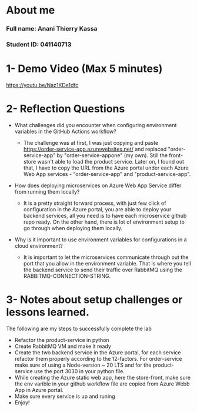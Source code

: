 # About me 
### Full name: Anani Thierry Kassa
### Student ID: 041140713

# 1- Demo Video (Max 5 minutes)
https://youtu.be/Naz1KDe1dfc

# 2- Reflection Questions

- What challenges did you encounter when configuring environment variables in the GitHub Actions workflow?
    - The challenge was at first, I was just copying and paste https://order-service-app.azurewebsites.net/ and replaced "order-service-app" by "order-service-appone" (my own). Still the front-store wasn't able to load the product service. Later on, I found out that, I have to copy the URL from the Azure portal under each Azure Web App services - "order-service-app" and "product-service-app".

- How does deploying microservices on Azure Web App Service differ from running them locally?
    - It is a pretty straight forward process, with just few click of configuration in the Azure portal, you are able to deploy your backend services, all you need is to have each microservice github repo ready. On the other hand, there is lot of environment setup to go through when deploying them locally.

- Why is it important to use environment variables for configurations in a cloud environment?
    - It is important to let the microservices communicate through out the port that you allow in the environment variable. That is where you tell the backend service to send their traffic over RabbitMQ using the RABBITMQ-CONNECTION-STRING.

# 3- Notes about setup challenges or lessons learned.
   The following are my steps to successfully complete the lab
   - Refactor the product-service in python 
   - Create RabbitMQ VM and make it ready
   - Create the two backend service in the Azure portal, for each service refactor them properly according to the 12-factors. For order-service make sure of using a Node-version ~ 20 LTS and for the product-service use the port 3030 in your python file.
   - While creating the Azure static web app, here the store-front, make sure the env varible in your github workflow file are copied from Azure Webb App in Azure portal.
   - Make sure every service is up and runing
   - Enjoy!